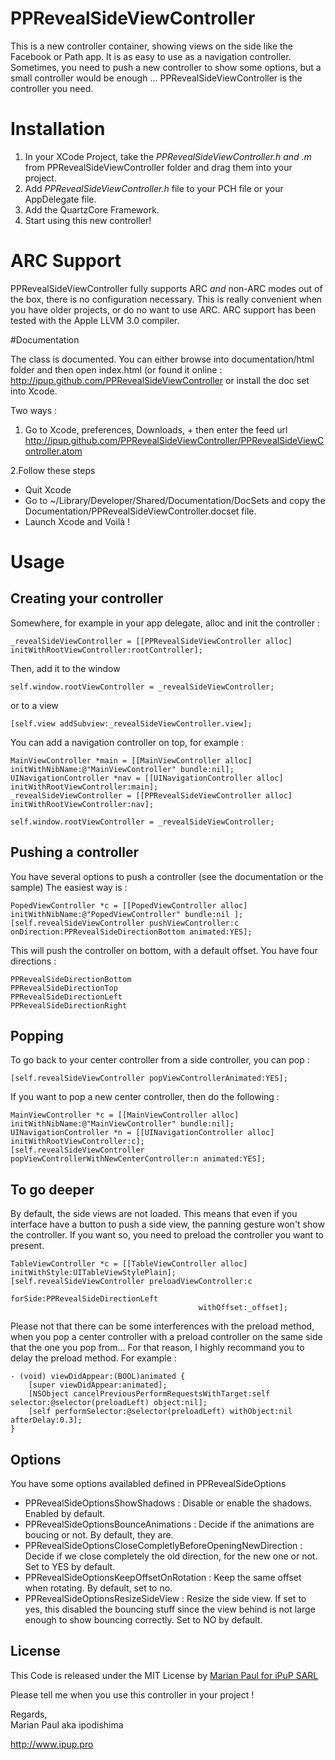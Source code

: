 PPRevealSideViewController
==========================

This is a new controller container, showing views on the side like the Facebook or Path app. It is as easy to use as a navigation controller.
Sometimes, you need to push a new controller to show some options, but a small controller would be enough … PPRevealSideViewController is the controller you need.

# Installation

1. In your XCode Project, take the *PPRevealSideViewController.h and .m* from PPRevealSideViewController folder and drag them into your project. 
2. Add *PPRevealSideViewController.h* file to your PCH file or your AppDelegate file.
3. Add the QuartzCore Framework.
4. Start using this new controller!

# ARC Support

PPRevealSideViewController fully supports ARC *and* non-ARC modes out of the box, there is no configuration necessary. This is really convenient when you have older projects, or do no want to use ARC.  ARC support has been tested with the Apple LLVM 3.0 compiler.

#Documentation 

The class is documented. You can either browse into documentation/html folder and then open index.html (or found it online : http://ipup.github.com/PPRevealSideViewController or install the doc set into Xcode.

Two ways : 
1. Go to Xcode, preferences, Downloads, + then enter the feed url http://ipup.github.com/PPRevealSideViewController/PPRevealSideViewController.atom

2.Follow these steps

* Quit Xcode
* Go to ~/Library/Developer/Shared/Documentation/DocSets and copy the Documentation/PPRevealSideViewController.docset file.
* Launch Xcode and Voilà !

# Usage

## Creating your controller
Somewhere, for example in your app delegate, alloc and init the controller :

    _revealSideViewController = [[PPRevealSideViewController alloc] initWithRootViewController:rootController];

Then, add it to the window

	self.window.rootViewController = _revealSideViewController;

or to a view 

	[self.view addSubview:_revealSideViewController.view];
	

You can add a navigation controller on top, for example : 

	MainViewController *main = [[MainViewController alloc] initWithNibName:@"MainViewController" bundle:nil];
    UINavigationController *nav = [[UINavigationController alloc] initWithRootViewController:main];
    _revealSideViewController = [[PPRevealSideViewController alloc] initWithRootViewController:nav];
    
    self.window.rootViewController = _revealSideViewController;
    
## Pushing a controller
You have several options to push a controller (see the documentation or the sample)
The easiest way is : 

	PopedViewController *c = [[PopedViewController alloc] initWithNibName:@"PopedViewController" bundle:nil ];
    [self.revealSideViewController pushViewController:c onDirection:PPRevealSideDirectionBottom animated:YES];

This will push the controller on bottom, with a default offset.
You have four directions : 

	PPRevealSideDirectionBottom
	PPRevealSideDirectionTop
	PPRevealSideDirectionLeft
	PPRevealSideDirectionRight
	
## Popping
To go back to your center controller from a side controller, you can pop :

    [self.revealSideViewController popViewControllerAnimated:YES];

If you want to pop a new center controller, then do the following :

	MainViewController *c = [[MainViewController alloc] initWithNibName:@"MainViewController" bundle:nil];
    UINavigationController *n = [[UINavigationController alloc] initWithRootViewController:c];
    [self.revealSideViewController popViewControllerWithNewCenterController:n animated:YES];
    
## To go deeper 
By default, the side views are not loaded. This means that even if you interface have a button to push a side view, the panning gesture won't show the controller. If you want so, you need to preload the controller you want to present.

	TableViewController *c = [[TableViewController alloc] initWithStyle:UITableViewStylePlain];
    [self.revealSideViewController preloadViewController:c
                                                 forSide:PPRevealSideDirectionLeft
                                              withOffset:_offset];
                                              
Please not that there can be some interferences with the preload method, when you pop a center controller with a preload controller on the same side that the one you pop from… For that reason, I highly recommand you to delay the preload method. For example : 

	- (void) viewDidAppear:(BOOL)animated {
	    [super viewDidAppear:animated];
	    [NSObject cancelPreviousPerformRequestsWithTarget:self selector:@selector(preloadLeft) object:nil];
	    [self performSelector:@selector(preloadLeft) withObject:nil afterDelay:0.3];
	}
	
## Options
You have some options availabled defined in PPRevealSideOptions

* PPRevealSideOptionsShowShadows : Disable or enable the shadows. Enabled by default.
* PPRevealSideOptionsBounceAnimations : Decide if the animations are boucing or not. By default, they are.
* PPRevealSideOptionsCloseCompletlyBeforeOpeningNewDirection : Decide if we close completely the old direction, for the new one or not. Set to YES by default.
* PPRevealSideOptionsKeepOffsetOnRotation : Keep the same offset when rotating. By default, set to no.
* PPRevealSideOptionsResizeSideView : Resize the side view. If set to yes, this disabled the bouncing stuff since the view behind is not large enough to show bouncing correctly. Set to NO by default.

                                                
License
-------

This Code is released under the MIT License by [Marian Paul for iPuP SARL](http://www.ipup.pro)

Please tell me when you use this controller in your project !

Regards,  
Marian Paul aka ipodishima
  
http://www.ipup.pro
